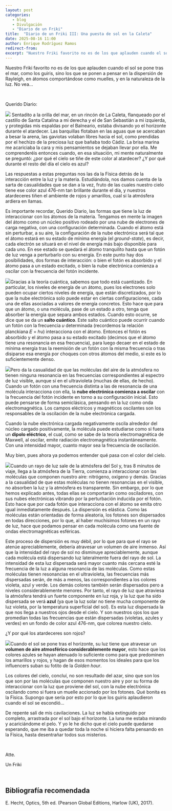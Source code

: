 ```yaml
---
layout: post
categories: 
   - blog 
   - Divulgación 
   - "Diario de un Friki"
title:  "Diario de un Friki III: Una puesta de sol en la Caleta"
date: 2025-08-16 11:00
author: Enrique Rodríguez Ramos
redirect-from:
excerpt: "Nuestro Friki favorito no es de los que aplauden cuando el sol se pone tras el mar, como los guiris, sino los que se ponen a pensar en la dispersión de Rayleigh, en átomos comportándose como muelles, y en la naturaleza de la luz. No vea…"
---
```


<section class="blog">

<p class="clearfix">
   Nuestro Friki favorito no es de los que aplauden cuando el sol se pone tras el mar, como los guiris, sino los que se ponen a pensar en la dispersión de Rayleigh, en átomos comportándose como muelles, y en la naturaleza de la luz. No vea…
</p>

<br>

<p>
Querido Diario:
</p>

<p>
<img class="img-left" src="/img/blog/Atardecer-romantico-en-La-Caleta-Cadiz.jpg"> Sentadito a la orilla del mar, en un rincón de La Caleta, flanqueado por el castillo de Santa Catalina a mi derecha y el de San Sebastián a mi izquierda, y protegidas mis espaldas por el Balneario, estaba divisando yo el horizonte durante el atardecer. Las barquillas flotaban en las aguas que se acercaban a besar la arena, las gaviotas volaban libres hacia el sol, como prendidas por el hechizo de la preciosa luz que bañaba todo Cádiz. La brisa marina me acariciaba la cara y mis pensamientos se dejaban llevar por ella. Me comprenderéis entonces cuando, en esa situación, mi mente naturalmente se preguntó: ¿por qué el cielo se tiñe de este color al atardecer? ¿Y por qué durante el resto del día el cielo es azul?
</p>

<p>
Las respuestas a estas preguntas nos las da la Física detrás de la interacción entre la luz y la materia. Estudiándola, nos damos cuenta de la sarta de casualidades que se dan a la vez, fruto de las cuales nuestro cielo tiene ese color azul 476-nm tan brillante durante el día, y nuestros atardeceres tiñen el ambiente de rojos y amarillos, cual si la atmósfera ardiera en llamas.
</p>

<p>
Es importante recordar, Querido Diario, las formas que tiene la luz de interaccionar con los átomos de la materia. Tengamos en mente la imagen del átomo como un núcleo positivo rodeado por una nube de electrones de carga negativa, con una configuración determinada. Cuando el átomo está sin perturbar, a su aire, la configuración de la nube electrónica será tal que el átomo estará en su estado de mínima energía (el <i>ground-state</i>), es decir, cada electrón se situará en el nivel de energía más bajo disponible para cada uno. En ese estado se quedará el átomo tranquilito hasta que un fotón de luz venga a perturbarlo con su energía. En este punto hay dos posibilidades, dos formas de interacción: o bien el fotón es absorbido y el átomo pasa a un estado excitado, o bien la nube electrónica comienza a oscilar con la frecuencia del fotón incidente.
</p>

<p>
<img class="img-right" src="/img/blog/salto cuantico.jpg">Gracias a la teoría cuántica, sabemos que todo está cuantizado. En particular, los niveles de energía de un átomo, pues los electrones solo pueden ocupar ciertos niveles de energía, que están discretizados, por lo que la nube electrónica solo puede estar en ciertas configuraciones, cada una de ellas asociadas a valores de energía concretos. Esto hace que para que un átomo, o una molécula, pase de un estado a otro, tenga que absorber la energía que separa ambos estados. Cuando esto ocurre, se dice que se da un <b>salto cuántico</b>. Este salto cuántico puede ocurrir cuando un fotón con la frecuencia 𝜐 determinada (recordemos la relación planckiana 𝐸 = ℎυ) interacciona con el átomo. Entonces el fotón es absorbido y el átomo pasa a su estado 
excitado (decimos que el átomo tiene una resonancia en esa frecuencia), para luego decaer en el estado de mínima energía tras la reemisión de un fotón con la misma frecuencia o tras disiparse esa energía por choques con otros átomos del medio, si este es lo suficientemente denso.
</p>

<p>   
<img class="img-left" src="/img/blog/oscilador.jpg">Pero da la casualidad de que las moléculas del aire de la atmósfera no tienen ninguna 
resonancia en las frecuencias correspondientes al espectro de luz visible, aunque sí en el 
ultravioleta (muchas de ellas, de hecho). Cuando un fotón con una frecuencia distinta a las de 
resonancia de una molécula interacciona con ella, la <b>nube electrónica comienza a oscilar</b> con 
la frecuencia del fotón incidente en torno a su configuración 
inicial. Esto puede pensarse de forma semiclásica, pensando 
en la luz como onda electromagnética. Los campos eléctricos y 
magnéticos oscilantes son los responsables de la oscilación de 
la nube electrónica cargada. 
</p>


<p>
Cuando la nube electrónica cargada negativamente oscila 
alrededor del núcleo cargado positivamente, la molécula 
puede estudiarse como si fuera un <b>dipolo eléctrico</b>, el cual, 
como se sabe de la teoría electromagnética de Maxwell, al 
oscilar, emite radiación electromagnética instantáneamente. 
Con una intensidad mayor, cuanto mayor sea la frecuencia de 
oscilación. 
</p>

<p>
Muy bien, pues ahora ya podemos entender qué pasa con el color del cielo. 
</p>

<p>
<img class="img-right" src="/img/blog/fuente.jpg">Cuando un rayo de luz sale de la atmósfera del Sol y, tras 8 minutos de viaje, llega a la 
atmósfera de la Tierra, comienza a interaccionar con las moléculas que componen nuestro 
aire: nitrógeno, oxígeno y demás. Gracias a la casualidad de que estas moléculas no tienen 
resonancias en el visible, no absorben la luz y la atmósfera es transparente. Sin embargo, por 
lo que hemos explicado antes, todas ellas se comportarán como osciladores, con sus nubes 
electrónicas vibrando por la perturbación inducida por el fotón. Esto hace que por cada fotón 
que interacciona con el átomo se emita otro igual 
inmediatamente después. La dispersión es elástica. 
Como las moléculas están orientadas de forma aleatoria, 
los fotones son dispersados en todas direcciones, por lo 
que, al haber muchísimos fotones en un rayo de luz, 
hace que podamos pensar en cada molécula como una 
fuente de ondas electromagnéticas esféricas. 
</p>

<p>
Este proceso de dispersión es muy débil, por lo que para que el rayo se atenúe 
apreciablemente, debería atravesar un volumen de aire inmenso. Así que la intensidad del 
rayo de sol no disminuye apreciablemente, aunque cada molécula está dispersando luz 
lateralmente fuera del rayo de sol. La intensidad de esta luz dispersada será mayor cuanto más 
cercana esté la frecuencia de la luz a alguna resonancia de las moléculas. Como estas 
moléculas tienen resonancias en el ultravioleta, las frecuencias más dispersadas serán, de más 
a menos, las correspondientes a los colores violeta, azul y verde. Los demás colores también 
serán dispersados pero a niveles considerablemente menores. Por tanto, el rayo de luz que 
atraviesa la atmósfera tendrá un fuerte componente en luz roja, y la luz que ha sido dispersada 
se verá <b>azul</b> (ya que la luz solar no tiene mucha componente de luz violeta, por la temperatura 
superficial del sol). Es esta luz dispersada la que nos llega a nuestros ojos desde el cielo. Y son 
nuestros ojos los que promedian todas las frecuencias que están dispersadas (violetas, azules y 
verdes) en un fondo de color azul 476-nm, que colorea nuestro cielo.
</p>

<p>
¿Y por qué los atardeceres son rojos? 
</p>

<p>
<img class="img-left" src="/img/blog/atardecer.jpg">Cuando el sol se pone tras el horizonte, su luz tiene 
que atravesar un <b>volumen de aire atmosférico 
considerablemente mayor</b>, esto hace que los colores 
azules se hayan atenuado lo suficiente como para que 
predominen los amarillos y rojos, y hagan de esos 
momentos los ideales para que los influencers suban 
su fotito de la <i>Golden hour</i>.
</p>

<p>
Los colores del cielo, concluí, no son resultado del azar, sino que son los que son por las 
moléculas que componen nuestro aire y por su forma de interaccionar con la luz que proviene 
del sol, con la nube electrónica oscilando como si fuera un muelle accionado por los fotones. 
Qué bonita es la Física. Supongo que sería por esto por lo que los guiris aplaudieron cuando el sol se escondió... 
</p>

<p>
De repente salí de mis cavilaciones. La luz se había extinguido por completo, arrastrada por el 
sol bajo el horizonte. La luna me estaba mirando y acariciándome el pelo. Y yo le he dicho que 
el cielo puede quedarse esperando, que me iba a quedar toda la noche si hiciera falta 
pensando en la Física, hasta desentrañar todos sus misterios.
</p>

<br>

<p>
Atte.
</p>

<p>
Un Friki 
</p>

<br>

<p>
<h2>Bibliografía recomendada</h2>
</p>

<p>
E. Hecht, Optics, 5th ed. (Pearson Global Editions, Harlow (UK), 2017).
</p>
